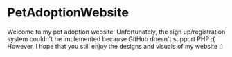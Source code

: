 # PetAdoptionWebsite

Welcome to my pet adoption website!
Unfortunately, the sign up/registration system couldn't be implemented because GitHub doesn't support PHP :(
However, I hope that you still enjoy the designs and visuals of my website :)
